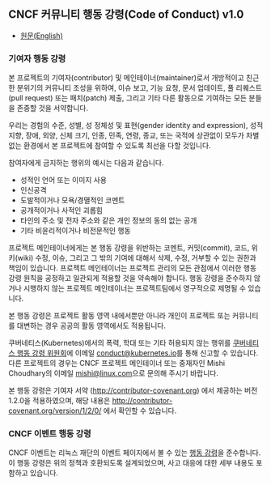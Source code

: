 CNCF 커뮤니티 행동 강령(Code of Conduct) v1.0
----------------------------

- [원문(English)](../code-of-conduct.md)

### 기여자 행동 강령

본 프로젝트의 기여자(contributor) 및 메인테이너(maintainer)로서 개방적이고 친근한 분위기의 커뮤니티 조성을 위하여, 이슈 보고, 기능 요청, 문서 업데이트, 풀 리퀘스트(pull request) 또는 패치(patch) 제출, 그리고 기타 다른 활동으로 기여하는 모든 분들을 존중할 것을 서약합니다.

우리는 경험의 수준, 성별, 성 정체성 및 표현(gender identity and expression), 성적 지향, 장애, 외양, 신체 크기, 인종, 민족, 연령, 종교, 또는 국적에 상관없이 모두가 차별 없는 환경에서 본 프로젝트에 참여할 수 있도록 최선을 다할 것입니다.

참여자에게 금지하는 행위의 예시는 다음과 같습니다.

-	성적인 언어 또는 이미지 사용
-	인신공격
-	도발적이거나 모욕/경멸적인 코멘트
-	공개적이거나 사적인 괴롭힘
-	타인의 주소 및 전자 주소와 같은 개인 정보의 동의 없는 공개
-	기타 비윤리적이거나 비전문적인 행동

프로젝트 메인테이너에게는 본 행동 강령을 위반하는 코멘트, 커밋(commit), 코드, 위키(wiki) 수정, 이슈, 그리고 그 밖의 기여에 대해서 삭제, 수정, 거부할 수 있는 권한과 책임이 있습니다. 프로젝트 메인테이너는 프로젝트 관리의 모든 관점에서 이러한 행동 강령 원칙을 공정하고 일관되게 적용할 것을 약속해야 합니다. 행동 강령을 준수하지 않거나 시행하지 않는 프로젝트 메인테이너는 프로젝트팀에서 영구적으로 제명될 수 있습니다.

본 행동 강령은 프로젝트 활동 영역 내에서뿐만 아니라 개인이 프로젝트 또는 커뮤니티를 대변하는 경우 공공의 활동 영역에서도 적용됩니다.

쿠버네티스(Kubernetes)에서의 폭력, 학대 또는 기타 허용되지 않는 행위를 [쿠버네티스 행동 강령 위원회](https://git.k8s.io/community/committee-code-of-conduct)에 이메일 <conduct@kubernetes.io>를 통해 신고할 수 있습니다. 다른 프로젝트의 경우는 CNCF 프로젝트 메인테이너 또는 중재자인 Mishi Choudhary의 이메일 <mishi@linux.com>으로 문의해 주시기 바랍니다.

본 행동 강령은 기여자 서약 (http://contributor-covenant.org) 에서 제공하는 버전 1.2.0을 적용하였으며, 해당 내용은 http://contributor-covenant.org/version/1/2/0/ 에서 확인할 수 있습니다.

### CNCF 이벤트 행동 강령

CNCF 이벤트는 리눅스 재단의 이벤트 페이지에서 볼 수 있는 [행동 강령](https://events.linuxfoundation.org/code-of-conduct/)을 준수합니다. 이 행동 강령은 위의 정책과 호환되도록 설계되었으며, 사고 대응에 대한 세부 내용도 포함하고 있습니다.
